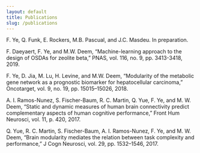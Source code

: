 ```yaml
---
layout: default
title: Publications
slug: /publications
---
```


F. Ye, Q. Funk, E. Rockers, M.B. Pascual, and J.C. Masdeu. In preparation.

F. Daeyaert, F. Ye, and M.W. Deem, “Machine-learning approach to the design of OSDAs for zeolite beta,” PNAS, vol. 116, no. 9, pp. 3413-3418, 2019.

F. Ye, D. Jia, M. Lu, H. Levine, and M.W. Deem, “Modularity of the metabolic gene network as a prognostic biomarker for hepatocellular carcinoma,” Oncotarget, vol. 9, no. 19, pp. 15015–15026, 2018.

A. I. Ramos-Nunez, S. Fischer-Baum, R. C. Martin, Q. Yue, F. Ye, and M. W.
Deem, “Static and dynamic measures of human brain connectivity predict complementary aspects of human cognitive performance,” Front Hum Neurosci, vol. 11, p. 420, 2017.

Q. Yue, R. C. Martin, S. Fischer-Baum, A. I. Ramos-Nunez, F. Ye, and M. W.
Deem, “Brain modularity mediates the relation between task complexity and performance,” J Cogn Neurosci, vol. 29, pp. 1532–1546, 2017.
<br />
<br />

